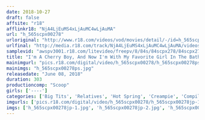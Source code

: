 ```yaml
---
date: 2018-10-27
draft: false
affsite: "r18"
afflinkr18: "NjA4LjEuMS4xLjAuMC4wLjAuMA"
url: "h_565scpx00278"
urloriginal: "http://www.r18.com/videos/vod/movies/detail/-/id=h_565scpx00278"
urlfinal: "http://media.r18.com/track/NjA4LjEuMS4xLjAuMC4wLjAuMA/videos/vod/movies/detail/-/id=h_565scpx00278"
samplevid: "awspv3001.r18.com/litevideo/freepv/8/84s/84scpx278/84scpx278_dmb_w.mp4"
title: "I'm A Cherry Boy, And Now I'm With My Favorite Girl In The Bathtub Having Miraculous Sex! Creampie Raw Footage Sex With A Hot And Horny Slick And Slippery Pussy In A 5 Hour Special!"
mainimgurl: "pics.r18.com/digital/video/h_565scpx00278/h_565scpx00278ps.jpg"
mainimgs: "h_565scpx00278ps.jpg"
releasedate: "June 08, 2018"
duration: 303
productioncomp: "Scoop"
girls: ['----']
categories: ['Big Tits', 'Relatives', 'Hot Spring', 'Creampie', 'Compilation', 'Over 4 Hours', 'Hi-Def']
imgurls: ['pics.r18.com/digital/video/h_565scpx00278/h_565scpx00278jp-1.jpg', 'pics.r18.com/digital/video/h_565scpx00278/h_565scpx00278jp-2.jpg', 'pics.r18.com/digital/video/h_565scpx00278/h_565scpx00278jp-3.jpg', 'pics.r18.com/digital/video/h_565scpx00278/h_565scpx00278jp-4.jpg', 'pics.r18.com/digital/video/h_565scpx00278/h_565scpx00278jp-5.jpg', 'pics.r18.com/digital/video/h_565scpx00278/h_565scpx00278jp-6.jpg', 'pics.r18.com/digital/video/h_565scpx00278/h_565scpx00278jp-7.jpg', 'pics.r18.com/digital/video/h_565scpx00278/h_565scpx00278jp-8.jpg', 'pics.r18.com/digital/video/h_565scpx00278/h_565scpx00278jp-9.jpg', 'pics.r18.com/digital/video/h_565scpx00278/h_565scpx00278jp-10.jpg', 'pics.r18.com/digital/video/h_565scpx00278/h_565scpx00278jp-11.jpg', 'pics.r18.com/digital/video/h_565scpx00278/h_565scpx00278jp-12.jpg', 'pics.r18.com/digital/video/h_565scpx00278/h_565scpx00278jp-13.jpg', 'pics.r18.com/digital/video/h_565scpx00278/h_565scpx00278jp-14.jpg', 'pics.r18.com/digital/video/h_565scpx00278/h_565scpx00278jp-15.jpg', 'pics.r18.com/digital/video/h_565scpx00278/h_565scpx00278jp-16.jpg', 'pics.r18.com/digital/video/h_565scpx00278/h_565scpx00278jp-17.jpg', 'pics.r18.com/digital/video/h_565scpx00278/h_565scpx00278jp-18.jpg', 'pics.r18.com/digital/video/h_565scpx00278/h_565scpx00278jp-19.jpg', 'pics.r18.com/digital/video/h_565scpx00278/h_565scpx00278jp-20.jpg']
imgs: ['h_565scpx00278jp-1.jpg', 'h_565scpx00278jp-2.jpg', 'h_565scpx00278jp-3.jpg', 'h_565scpx00278jp-4.jpg', 'h_565scpx00278jp-5.jpg', 'h_565scpx00278jp-6.jpg', 'h_565scpx00278jp-7.jpg', 'h_565scpx00278jp-8.jpg', 'h_565scpx00278jp-9.jpg', 'h_565scpx00278jp-10.jpg', 'h_565scpx00278jp-11.jpg', 'h_565scpx00278jp-12.jpg', 'h_565scpx00278jp-13.jpg', 'h_565scpx00278jp-14.jpg', 'h_565scpx00278jp-15.jpg', 'h_565scpx00278jp-16.jpg', 'h_565scpx00278jp-17.jpg', 'h_565scpx00278jp-18.jpg', 'h_565scpx00278jp-19.jpg', 'h_565scpx00278jp-20.jpg']
---
```

